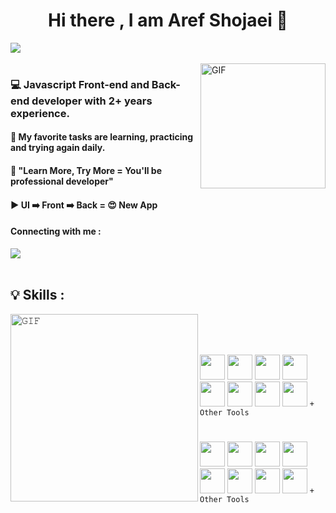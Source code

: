 <h1 align='center'>Hi there , I am Aref Shojaei 👋</h1>
<img src='https://github.com/ArefShojaei/ArefShojaei/assets/134844185/e762a612-7ff6-46a1-956f-b9798d3121b0' />

<br/>
<br/>


<img align="right" width="200" alt="GIF" src="https://camo.githubusercontent.com/62da68eb62b1e5f175f7d1f0191dd89a653d7908feb22d37d4a0ab07365d6791/68747470733a2f2f6d656469612e67697068792e636f6d2f6d656469612f4d3967624264396e6244724f5475314d71782f67697068792e676966" />

<h3>💻 Javascript Front-end and Back-end developer with 2+ years experience.</h3>
<h4>💯 My favorite tasks are learning, practicing and trying again daily.</h4>
<h4>🥇 "Learn More, Try More = You'll be professional developer" </h4>
<h4>▶️ UI ➡️ Front ➡️ Back = 😍 New App</h4>
<h4>Connecting with me :</h4>
<a href='https://www.linkedin.com/in/aref-shojaei'><img src="https://img.shields.io/badge/linkedin-%230077B5.svg?&style=for-the-badge&logo=linkedin&logoColor=white" /></a>
<br/>
<br/>
<h2>💡 Skills :</h2>

<img align="left" height="300px" width="300px" alt="𝙶𝙸𝙵" src="https://camo.githubusercontent.com/3b7c592ede97b6138ffd4b1cc1541c2f3b11fd39/687474703a2f2f33312e6d656469612e74756d626c722e636f6d2f31376665613932306666333665663466356238373764353231366137616164392f74756d626c725f6d6f39786a65387a5a34317163626975666f315f313238302e676966"/>
<br/>


<br/>
<br/>

<code><img height="40" width="40" src="https://skillicons.dev/icons?i=js"></code>
<code><img height="40" width="40" src="https://skillicons.dev/icons?i=ts"></code>
<code><img height="40" width="40" src="https://skillicons.dev/icons?i=webpack"></code>
<code><img height="40" width="40" src="https://skillicons.dev/icons?i=nodejs"></code>
<code><img height="40" width="40" src="https://skillicons.dev/icons?i=express"></code>
<code><img height="40" width="40" src="https://skillicons.dev/icons?i=mysql"></code>
<code><img height="40" width="40" src="https://skillicons.dev/icons?i=mongodb"></code>
<code><img height="40" width="40" src="https://skillicons.dev/icons?i=redux"></code>
<code><span height="40" width="40">+ Other Tools</span></code>

#


<code><img height="40" width="40" src="https://skillicons.dev/icons?i=html"></code>
<code><img height="40" width="40" src="https://skillicons.dev/icons?i=css"></code>
<code><img height="40" width="40" src="https://skillicons.dev/icons?i=sass"></code>
<code><img height="40" width="40" src="https://skillicons.dev/icons?i=bootstrap"></code>
<code><img height="40" width="40" src="https://skillicons.dev/icons?i=alpinejs"></code>
<code><img height="40" width="40" src="https://skillicons.dev/icons?i=jquery"></code>
<code><img height="40" width="40" src="https://skillicons.dev/icons?i=regex"></code>
<code><img height="40" width="40" src="https://skillicons.dev/icons?i=electron"></code>
<code><span height="40" width="40">+ Other Tools</span></code>

<br />
<br />

